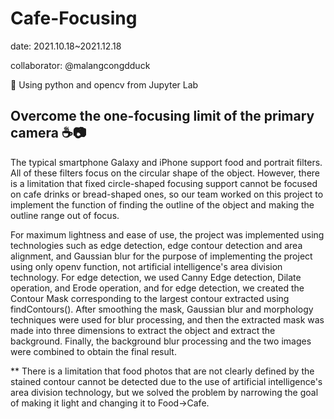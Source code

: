 # Cafe-Focusing

date: 2021.10.18~2021.12.18

collaborator: @malangcongdduck

🕋 Using python and opencv from Jupyter Lab

## Overcome the one-focusing limit of the primary camera ☕📷

The typical smartphone Galaxy and iPhone support food and portrait filters. All of these filters focus on the circular shape of the object. However, there is a limitation that fixed circle-shaped focusing support cannot be focused on cafe drinks or bread-shaped ones, so our team worked on this project to implement the function of finding the outline of the object and making the outline range out of focus.


For maximum lightness and ease of use, the project was implemented using technologies such as edge detection, edge contour detection and area alignment, and Gaussian blur for the purpose of implementing the project using only openv function, not artificial intelligence's area division technology.
For edge detection, we used Canny Edge detection, Dilate operation, and Erode operation, and for edge detection, we created the Contour Mask corresponding to the largest contour extracted using findContours(). After smoothing the mask, Gaussian blur and morphology techniques were used for blur processing, and then the extracted mask was made into three dimensions to extract the object and extract the background. Finally, the background blur processing and the two images were combined to obtain the final result.



** There is a limitation that food photos that are not clearly defined by the stained contour cannot be detected due to the use of artificial intelligence's area division technology, but we solved the problem by narrowing the goal of making it light and changing it to Food→Cafe.
